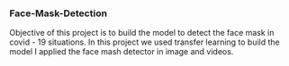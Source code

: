 ### Face-Mask-Detection

Objective of this project is to build the model to detect the face mask in covid - 19 situations.
In this project we used transfer learning to build the model
I applied the face mash detector in image and videos.
